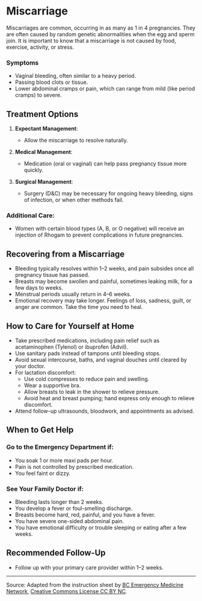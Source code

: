 # Miscarriage

Miscarriages are common, occurring in as many as 1 in 4 pregnancies. They are often caused by random genetic abnormalities when the egg and sperm join. It is important to know that a miscarriage is not caused by food, exercise, activity, or stress.

### Symptoms
- Vaginal bleeding, often similar to a heavy period.
- Passing blood clots or tissue.
- Lower abdominal cramps or pain, which can range from mild (like period cramps) to severe.

## Treatment Options

1. **Expectant Management**:
   - Allow the miscarriage to resolve naturally.

2. **Medical Management**:
   - Medication (oral or vaginal) can help pass pregnancy tissue more quickly.

3. **Surgical Management**:
   - Surgery (D&C) may be necessary for ongoing heavy bleeding, signs of infection, or when other methods fail.

### Additional Care:
- Women with certain blood types (A, B, or O negative) will receive an injection of Rhogam to prevent complications in future pregnancies.

## Recovering from a Miscarriage

- Bleeding typically resolves within 1–2 weeks, and pain subsides once all pregnancy tissue has passed.
- Breasts may become swollen and painful, sometimes leaking milk, for a few days to weeks.
- Menstrual periods usually return in 4–6 weeks.
- Emotional recovery may take longer. Feelings of loss, sadness, guilt, or anger are common. Take the time you need to heal.

## How to Care for Yourself at Home

- Take prescribed medications, including pain relief such as acetaminophen (Tylenol) or ibuprofen (Advil).
- Use sanitary pads instead of tampons until bleeding stops.
- Avoid sexual intercourse, baths, and vaginal douches until cleared by your doctor.
- For lactation discomfort:
  - Use cold compresses to reduce pain and swelling.
  - Wear a supportive bra.
  - Allow breasts to leak in the shower to relieve pressure.
  - Avoid heat and breast pumping; hand express only enough to relieve discomfort.
- Attend follow-up ultrasounds, bloodwork, and appointments as advised.

## When to Get Help

### Go to the Emergency Department if:
- You soak 1 or more maxi pads per hour.
- Pain is not controlled by prescribed medication.
- You feel faint or dizzy.

### See Your Family Doctor if:
- Bleeding lasts longer than 2 weeks.
- You develop a fever or foul-smelling discharge.
- Breasts become hard, red, painful, and you have a fever.
- You have severe one-sided abdominal pain.
- You have emotional difficulty or trouble sleeping or eating after a few weeks.

## Recommended Follow-Up
- Follow up with your primary care provider within 1–2 weeks.

---

Source: Adapted from the instruction sheet by [BC Emergency Medicine Network](http://www.bcemn.ca/clinical_resource/miscarriage/), [Creative Commons License CC BY NC](https://creativecommons.org/licenses/by-nc/4.0/deed.en).
